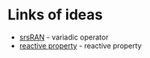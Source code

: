 # Links of ideas
* [srsRAN](https://github.com/kotuliak/dlProbe/blob/main/lib/include/srsran/adt/observer.h) - variadic operator
* [reactive property](https://github.com/jm4R/reactive-cpp/blob/master/include/circle/reactive/property.hpp) - reactive property
